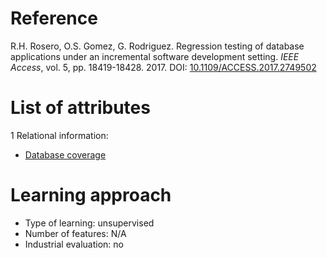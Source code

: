 # Reference

R.H. Rosero, O.S. Gomez, G. Rodriguez. Regression testing of database applications under an incremental software development setting. *IEEE Access*, vol. 5, pp. 18419-18428. 2017. DOI: [10.1109/ACCESS.2017.2749502](https://www.doi.org/10.1109/ACCESS.2017.2749502)

# List of attributes

1 Relational information:
* [Database coverage](../../attributes/relational/test-case/coverage/database-coverage.md)

# Learning approach

* Type of learning: unsupervised
* Number of features: N/A
* Industrial evaluation: no
